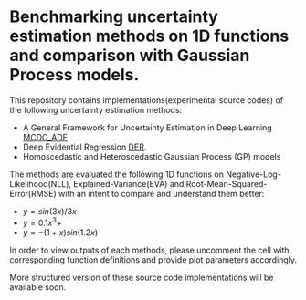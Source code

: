 # Benchmarking uncertainty estimation methods on 1D functions and comparison with Gaussian Process models.

This repository contains implementations(experimental source codes) of the following uncertainty estimation methods:
* A General Framework for Uncertainty Estimation in Deep Learning [MCDO_ADF](https://arxiv.org/abs/1907.06890)
* Deep Evidential Regression [DER](https://arxiv.org/abs/1910.02600).
* Homoscedastic and Heteroscedastic Gaussian Process (GP) models

The methods are evaluated the following 1D functions on Negative-Log-Likelihood(NLL), Explained-Variance(EVA) and Root-Mean-Squared-Error(RMSE) with an intent to compare and understand them better:
* $y=sin(3x)/3x$
* $y=0.1x^3+$
* $y=-(1+x)sin(1.2x)$

In order to view outputs of each methods, please uncomment the cell with corresponding function definitions and provide plot parameters accordingly.

More structured version of these source code implementations will be available soon.
